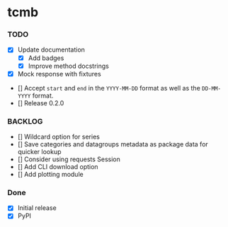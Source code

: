 # tcmb

### TODO
- [x] Update documentation
    - [x] Add badges
    - [x] Improve method docstrings
- [x] Mock response with fixtures 
- [] Accept `start` and `end` in the `YYYY-MM-DD` format as well as the `DD-MM-YYYY` format.
- [] Release 0.2.0

### BACKLOG
- [] Wildcard option for series
- [] Save categories and datagroups metadata as package data for quicker lookup
- [] Consider using requests Session
- [] Add CLI download option
- [] Add plotting module

### Done
- [x] Initial release
- [x] PyPI
